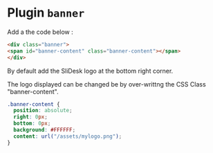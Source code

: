 # Plugin `banner`

Add a the code below :

```html
<div class="banner">
<span id="banner-content" class="banner-content"></span>
</div>
```

By default add the SliDesk logo at the bottom right corner.

The logo displayed can be changed be by over-writtng the CSS Class "banner-content".

```css
.banner-content {
  position: absolute;
  right: 0px;
  bottom: 0px;
  background: #FFFFFF;
  content: url("/assets/mylogo.png");
}
```
